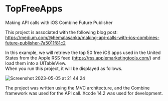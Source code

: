 # TopFreeApps
Making API calls with iOS Combine Future Publisher

This project is associated with the following blog post: <br> https://medium.com/@hemalasanka/making-api-calls-with-ios-combines-future-publisher-7a5011f81c2

In this example, we will retrieve the top 50 free iOS apps used in the United States from the Apple RSS feed (https://rss.applemarketingtools.com/) and load them into a UITableView.<br>
When you run this project, it will be displayed as follows.

![Screenshot 2023-05-05 at 21 44 24](https://user-images.githubusercontent.com/1684395/236611485-080764b7-83a4-495b-bd68-197642776ac6.png)

The project was written using the MVC architecture, and the Combine framework was used for the API call. Xcode 14.2 was used for development.




